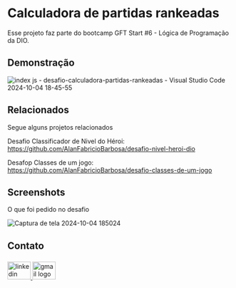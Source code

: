 # Calculadora de partidas rankeadas

Esse projeto faz parte do bootcamp GFT Start #6 - Lógica de Programação da DIO.


## Demonstração

![index js - desafio-calculadora-partidas-rankeadas - Visual Studio Code 2024-10-04 18-45-55](https://github.com/user-attachments/assets/877fc628-fdb8-4d24-92b4-bd930a17589f)


## Relacionados

Segue alguns projetos relacionados

Desafio Classificador de Nivel do Héroi: https://github.com/AlanFabricioBarbosa/desafio-nivel-heroi-dio

Desafop Classes de um jogo: https://github.com/AlanFabricioBarbosa/desafio-classes-de-um-jogo


## Screenshots

O que foi pedido no desafio

![Captura de tela 2024-10-04 185024](https://github.com/user-attachments/assets/831e0353-f05b-4876-836b-f1c9109357a6)


<h2 align="left">Contato</h2>

###

<div align="left">
  <a href="https://www.linkedin.com/in/alanfabriciodev/" target="_blank">
    <img src="https://raw.githubusercontent.com/maurodesouza/profile-readme-generator/master/src/assets/icons/social/linkedin/default.svg" width="52" height="40" alt="linkedin logo"  />
  </a>
  <a href="mailto:alanfabriciobarbosa1@gmail.com" target="_blank">
    <img src="https://raw.githubusercontent.com/maurodesouza/profile-readme-generator/master/src/assets/icons/social/gmail/default.svg" width="52" height="40" alt="gmail logo"  />
  </a>
</div>
